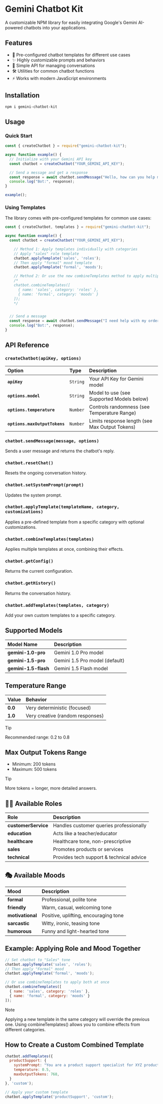 # Gemini Chatbot Kit

A customizable NPM library for easily integrating Google's Gemini AI-powered chatbots into your applications.

## Features

- 🤖 Pre-configured chatbot templates for different use cases
- ✨ Highly customizable prompts and behaviors
- 🔄 Simple API for managing conversations
- 🛠️ Utilities for common chatbot functions
- ⚡ Works with modern JavaScript environments

## Installation

```bash
npm i gemini-chatbot-kit
```
## Usage
### Quick Start

```javascript
const { createChatbot } = require("gemini-chatbot-kit");

async function example() {
  // Initialize with your Gemini API key
  const chatbot = createChatbot("YOUR_GEMINI_API_KEY");

  // Send a message and get a response
  const response = await chatbot.sendMessage("Hello, how can you help me?");
  console.log("Bot:", response);
}

example();
```

### Using Templates

The library comes with pre-configured templates for common use cases:

```javascript
const { createChatbot, templates } = require("gemini-chatbot-kit");

async function example() {
  const chatbot = createChatbot("YOUR_GEMINI_API_KEY");

    // Method 1: Apply templates individually with categories
    // Apply "sales" role template
    chatbot.applyTemplate('sales', 'roles');
    // Then apply "formal" mood template
    chatbot.applyTemplate('formal', 'moods');

    // Method 2: Or use the new combineTemplates method to apply multiple templates at once
    /*
    chatbot.combineTemplates([
      { name: 'sales', category: 'roles' },
      { name: 'formal', category: 'moods' }
    ]);
    */


  // Send a message
  const response = await chatbot.sendMessage("I need help with my order");
  console.log("Bot:", response);
}
```

## API Reference

### `createChatbot(apiKey, options)`

| Option | Type | Description | 
|:------ |:-----|:------------|
| **`apiKey`** | `String` | Your API Key for Gemini model |
| **`options.model`** | `String` | Model to use (see Supported Models below) |
| **`options.temperature`** | `Number` | Controls randomness (see Temperature Range) |
| **`options.maxOutputTokens`** | `Number` | Limits response length (see Max Output Tokens) |


### `chatbot.sendMessage(message, options)`

Sends a user message and returns the chatbot's reply.

### `chatbot.resetChat()`

Resets the ongoing conversation history.

### `chatbot.setSystemPrompt(prompt)`

Updates the system prompt.

### `chatbot.applyTemplate(templateName, category, customizations)`

Applies a pre-defined template from a specific category with optional customizations.

### `chatbot.combineTemplates(templates)`

Applies multiple templates at once, combining their effects.

### `chatbot.getConfig()`

Returns the current configuration.

### `chatbot.getHistory()`

Returns the conversation history.

### `chatbot.addTemplates(templates, category)`

Add your own custom templates to a specific category.

## Supported Models

| Model Name | Description | 
|:------ |:------------|
| **gemini-1.0-pro** | Gemini 1.0 Pro model |
| **gemini-1.5-pro** | Gemini 1.5 Pro model (default) |
| **gemini-1.5-flash** | Gemini 1.5 Flash model |


## Temperature Range

| Value | Behavior | 
|:------ |:------------|
| **0.0** | Very deterministic (focused) |
| **1.0** | Very creative (random responses) |

> [!TIP]
> Recommended range: 0.2 to 0.8

## Max Output Tokens Range

* Minimum: 200 tokens
* Maximum: 500 tokens
> [!TIP]
> More tokens = longer, more detailed answers.


## 🧑‍💼 Available Roles

| Role | Description | 
|:------ |:------------|
| **customerService** | Handles customer queries professionally |
| **education** | Acts like a teacher/educator |
| **healthcare** | Healthcare tone, non-prescriptive |
| **sales** | Promotes products or services |
| **technical** | Provides tech support & technical advice |

 
## 🎭 Available Moods

| Mood | Description | 
|:------ |:------------|
| **formal** | Professional, polite tone |
| **friendly** | Warm, casual, welcoming tone |
| **motivational** | Positive, uplifting, encouraging tone |
| **sarcastic** | Witty, ironic, teasing tone |
| **humorous** | Funny and light-hearted tone |

      
## Example: Applying Role and Mood Together
```javascript
// Set chatbot to "Sales" tone
chatbot.applyTemplate('sales', 'roles');
// Then apply "Formal" mood
chatbot.applyTemplate('formal', 'moods');

// Or use combineTemplates to apply both at once
chatbot.combineTemplates([
  { name: 'sales', category: 'roles' },
  { name: 'formal', category: 'moods' }
]);
```
>[!NOTE]
> Applying a new template in the same category will override the previous one. Using combineTemplates() allows you to combine effects from different categories.

## How to Create a Custom Combined Template
```javascript
chatbot.addTemplates({
  productSupport: {
    systemPrompt: "You are a product support specialist for XYZ product.",
    temperature: 0.5,
    maxOutputTokens: 768,
  }
}, 'custom');

// Apply your custom template
chatbot.applyTemplate('productSupport', 'custom');
```
